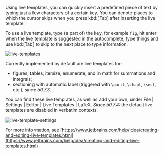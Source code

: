 Using live templates, you can quickly insert a predefined piece of text by typing just a few characters of a certain key.
You can denote places to which the cursor skips when you press kbd:[Tab] after inserting the live template.

To use a live template, type (a part of) the key, for example `fig`, hit enter when the live template is suggested in the autocomplete, type things and use kbd:[Tab] to skip to the next place to type information.

![live-templates](https://raw.githubusercontent.com/wiki/Hannah-Sten/TeXiFy-IDEA/Writing/figures/live-templates.gif)

Currently implemented by default are live templates for:

* figures, tables, itemize, enumerate, and in math for summations and integrals;
* sectioning with automatic label (triggered with `\partl`, `\chapl`, `\secl`, etc.), _since b0.7.3_.

You can find these live templates, as well as add your own, under <ui-path>File | Settings | Editor | Live Templates | LaTeX</ui-path>. _Since b0.7.4:_ the default live templates are disabled in verbatim contexts.

![live-template-settings](https://raw.githubusercontent.com/wiki/Hannah-Sten/TeXiFy-IDEA/Writing/figures/live-template-settings.png)

For more information, see [https://www.jetbrains.com/help/idea/creating-and-editing-live-templates.html](https://www.jetbrains.com/help/idea/creating-and-editing-live-templates.html)
